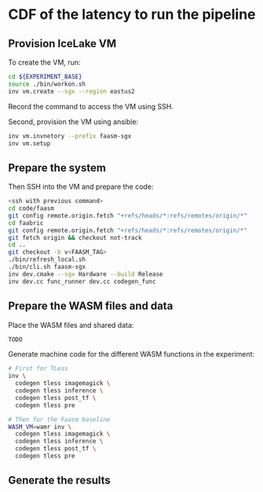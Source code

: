 # CDF of the latency to run the pipeline

## Provision IceLake VM

To create the VM, run:

```bash
cd ${EXPERIMENT_BASE}
source ./bin/workon.sh
inv vm.create --sgx --region eastus2
```

Record the command to access the VM using SSH.

Second, provision the VM using ansible:

```bash
inv vm.invnetory --prefix faasm-sgx
inv vm.setup
```

## Prepare the system

Then SSH into the VM and prepare the code:

```bash
<ssh with previous command>
cd code/faasm
git config remote.origin.fetch "+refs/heads/*:refs/remotes/origin/*"
cd faabric
git config remote.origin.fetch "+refs/heads/*:refs/remotes/origin/*"
git fetch origin && checkout not-track
cd ..
git checkout -b v<FAASM_TAG>
./bin/refresh_local.sh
./bin/cli.sh faasm-sgx
inv dev.cmake --sgx Hardware --build Release
inv dev.cc func_runner dev.cc codegen_func
```

## Prepare the WASM files and data

Place the WASM files and shared data:

```bash
TODO
```

Generate machine code for the different WASM functions in the experiment:

```bash
# First for TLess
inv \
  codegen tless imagemagick \
  codegen tless inference \
  codegen tless post_tf \
  codegen tless pre

# Then for the Faasm baseline
WASM_VM=wamr inv \
  codegen tless imagemagick \
  codegen tless inference \
  codegen tless post_tf \
  codegen tless pre
```

## Generate the results

